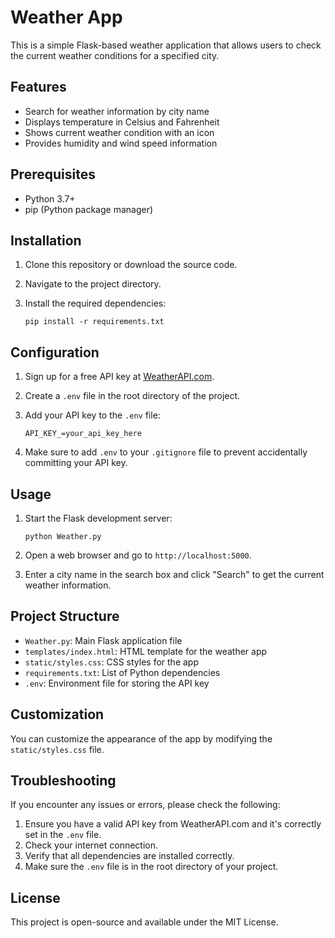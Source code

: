 # Weather App

This is a simple Flask-based weather application that allows users to check the current weather conditions for a specified city.

## Features

- Search for weather information by city name
- Displays temperature in Celsius and Fahrenheit
- Shows current weather condition with an icon
- Provides humidity and wind speed information

## Prerequisites

- Python 3.7+
- pip (Python package manager)

## Installation

1. Clone this repository or download the source code.
2. Navigate to the project directory.
3. Install the required dependencies:

   ```
   pip install -r requirements.txt
   ```

## Configuration

1. Sign up for a free API key at [WeatherAPI.com](https://www.weatherapi.com/).
2. Create a `.env` file in the root directory of the project.
3. Add your API key to the `.env` file:

   ```
   API_KEY_=your_api_key_here
   ```

4. Make sure to add `.env` to your `.gitignore` file to prevent accidentally committing your API key.

## Usage

1. Start the Flask development server:

   ```
   python Weather.py
   ```

2. Open a web browser and go to `http://localhost:5000`.
3. Enter a city name in the search box and click "Search" to get the current weather information.

## Project Structure

- `Weather.py`: Main Flask application file
- `templates/index.html`: HTML template for the weather app
- `static/styles.css`: CSS styles for the app
- `requirements.txt`: List of Python dependencies
- `.env`: Environment file for storing the API key

## Customization

You can customize the appearance of the app by modifying the `static/styles.css` file.

## Troubleshooting

If you encounter any issues or errors, please check the following:

1. Ensure you have a valid API key from WeatherAPI.com and it's correctly set in the `.env` file.
2. Check your internet connection.
3. Verify that all dependencies are installed correctly.
4. Make sure the `.env` file is in the root directory of your project.

## License

This project is open-source and available under the MIT License.